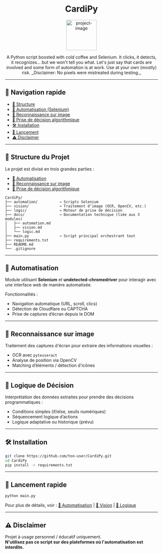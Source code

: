 <h1 align="center" id="title">CardiPy</h1>

<p align="center">
  <img src="https://cdn-icons-png.flaticon.com/512/1178/1178933.png" alt="project-image" width="100">
</p>

<p align="center">
  A Python script boosted with cold coffee and Selenium. It clicks, it detects, it recognizes... but we won't tell you what.  
  Let's just say that cards are involved and some form of automation is at work. Use at your own (mostly) risk.  
  _Disclaimer: No pixels were mistreated during testing._
</p>

---

## 🔗 Navigation rapide

- [📁 Structure](#-structure-du-projet)
- [🔁 Automatisation (Selenium)](#-automatisation)
- [🧠 Reconnaissance sur image](#-reconnaissance-sur-image)
- [🧮 Prise de décision algorithmique](#-logique-de-décision)
- [🛠️ Installation](#️-installation)
- [🧪 Lancement](#-lancement-rapide)
- [⚠️ Disclaimer](#️-disclaimer)

---

## 📁 Structure du Projet

Le projet est divisé en trois grandes parties :

- [🔁 Automatisation](https://github.com/sapeurpac/CardiPy/blob/main/automation)
- [🧠 Reconnaissance sur image](#-reconnaissance-sur-image)
- [🧮 Prise de décision algorithmique](#-logique-de-décision)

```plaintext
CardiPy/
├── automation/          → Scripts Selenium
├── vision/              → Traitement d’image (OCR, OpenCV, etc.)
├── logic/               → Moteur de prise de décision
├── docs/                → Documentation technique (liée aux 3 modules)
│   ├── automation.md
│   ├── vision.md
│   └── logic.md
├── main.py              → Script principal orchestrant tout
├── requirements.txt
├── README.md
└── .gitignore
```

---

## 🔁 Automatisation

Module utilisant **Selenium** et **undetected-chromedriver** pour interagir avec une interface web de manière automatisée.

Fonctionnalités :
- Navigation automatique (URL, scroll, clics)
- Détection de Cloudflare ou CAPTCHA
- Prise de captures d’écran depuis le DOM

---

## 🧠 Reconnaissance sur image

Traitement des captures d'écran pour extraire des informations visuelles :

- OCR avec `pytesseract`
- Analyse de position via OpenCV
- Matching d’éléments / détection d'icônes

---

## 🧮 Logique de Décision

Interprétation des données extraites pour prendre des décisions programmatiques :

- Conditions simples (if/else, seuils numériques)
- Séquencement logique d’actions
- Logique adaptative ou historique (prévu)

---

## 🛠️ Installation

```bash
git clone https://github.com/ton-user/CardiPy.git
cd CardiPy
pip install -r requirements.txt
```

---

## 🧪 Lancement rapide

```bash
python main.py
```

Pour plus de détails, voir :
[🔁 Automatisation](#-automatisation) | [🧠 Vision](#-reconnaissance-sur-image) | [🧮 Logique](#-logique-de-décision)

---

## ⚠️ Disclaimer

Projet à usage personnel / éducatif uniquement.  
**N'utilisez pas ce script sur des plateformes où l'automatisation est interdite.**
